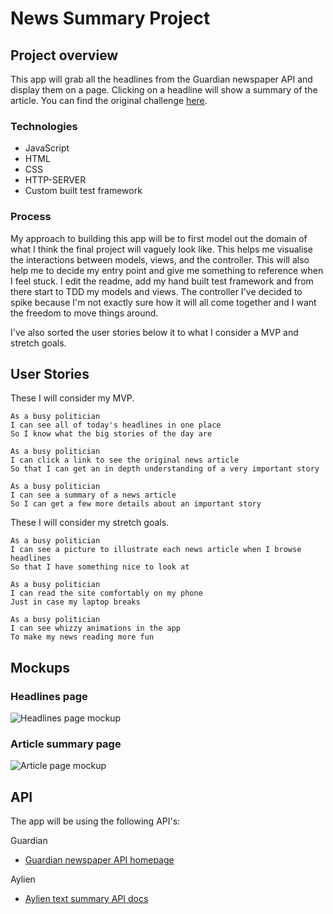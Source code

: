 # News Summary Project
## Project overview

This app will grab all the headlines from the Guardian newspaper API and display them on a page.  Clicking on a headline will show a summary of the article. You can find the original challenge [here](https://github.com/makersacademy/news-summary-challenge).

### Technologies

- JavaScript
- HTML
- CSS
- HTTP-SERVER
- Custom built test framework

### Process
My approach to building this app will be to first model out the domain of what I think the final project will vaguely look like. This helps me visualise the interactions between models, views, and the controller. This will also help me to decide my entry point and give me something to reference when I feel stuck. I edit the readme, add my hand built test framework and from there start to TDD my models and views. The controller I've decided to spike because I'm not exactly sure how it will all come together and I want the freedom to move things around.

I've also sorted the user stories below it to what I consider a MVP and stretch goals.

## User Stories

These I will consider my MVP.

```
As a busy politician
I can see all of today's headlines in one place
So I know what the big stories of the day are
```

```
As a busy politician
I can click a link to see the original news article
So that I can get an in depth understanding of a very important story
```

```
As a busy politician
I can see a summary of a news article
So I can get a few more details about an important story
```

These I will consider my stretch goals.

```
As a busy politician
I can see a picture to illustrate each news article when I browse headlines
So that I have something nice to look at
```

```
As a busy politician
I can read the site comfortably on my phone
Just in case my laptop breaks
```

```
As a busy politician
I can see whizzy animations in the app
To make my news reading more fun
```

## Mockups

### Headlines page

![Headlines page mockup](/images/news-summary-project-headlines-page-mockup.png)

### Article summary page

![Article page mockup](/images/news-summary-project-article-page-mockup.png)

## API

The app will be using the following API's:

Guardian
* [Guardian newspaper API homepage](http://open-platform.theguardian.com/documentation/)

Aylien
* [Aylien text summary API docs](http://docs.aylien.com/docs/summarize)
